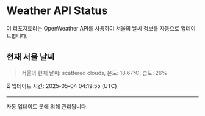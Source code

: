
# Weather API Status

이 리포지토리는 OpenWeather API를 사용하여 서울의 날씨 정보를 자동으로 업데이트합니다.

## 현재 서울 날씨
> 서울의 현재 날씨: scattered clouds, 온도: 18.67°C, 습도: 26%

⏳ 업데이트 시간: 2025-05-04 04:19:55 (UTC)

---
자동 업데이트 봇에 의해 관리됩니다.
